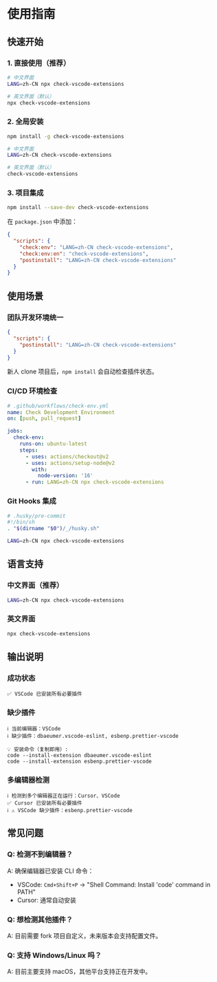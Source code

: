 # 使用指南

## 快速开始

### 1. 直接使用（推荐）

```bash
# 中文界面
LANG=zh-CN npx check-vscode-extensions

# 英文界面（默认）
npx check-vscode-extensions
```

### 2. 全局安装

```bash
npm install -g check-vscode-extensions

# 中文界面
LANG=zh-CN check-vscode-extensions

# 英文界面（默认）
check-vscode-extensions
```

### 3. 项目集成

```bash
npm install --save-dev check-vscode-extensions
```

在 `package.json` 中添加：

```json
{
  "scripts": {
    "check:env": "LANG=zh-CN check-vscode-extensions",
    "check:env:en": "check-vscode-extensions",
    "postinstall": "LANG=zh-CN check-vscode-extensions"
  }
}
```

## 使用场景

### 团队开发环境统一

```json
{
  "scripts": {
    "postinstall": "LANG=zh-CN check-vscode-extensions"
  }
}
```

新人 clone 项目后，`npm install` 会自动检查插件状态。

### CI/CD 环境检查

```yaml
# .github/workflows/check-env.yml
name: Check Development Environment
on: [push, pull_request]

jobs:
  check-env:
    runs-on: ubuntu-latest
    steps:
      - uses: actions/checkout@v2
      - uses: actions/setup-node@v2
        with:
          node-version: '16'
      - run: LANG=zh-CN npx check-vscode-extensions
```

### Git Hooks 集成

```bash
# .husky/pre-commit
#!/bin/sh
. "$(dirname "$0")/_/husky.sh"

LANG=zh-CN npx check-vscode-extensions
```

## 语言支持

### 中文界面（推荐）
```bash
LANG=zh-CN npx check-vscode-extensions
```

### 英文界面
```bash
npx check-vscode-extensions
```

## 输出说明

### 成功状态
```
✅ VSCode 已安装所有必要插件
```

### 缺少插件
```
ℹ️ 当前编辑器：VSCode
ℹ️ 缺少插件：dbaeumer.vscode-eslint, esbenp.prettier-vscode

💡 安装命令（复制即用）:
code --install-extension dbaeumer.vscode-eslint
code --install-extension esbenp.prettier-vscode
```

### 多编辑器检测
```
ℹ️ 检测到多个编辑器正在运行：Cursor、VSCode
✅ Cursor 已安装所有必要插件
ℹ️ ⚠️ VSCode 缺少插件：esbenp.prettier-vscode
```

## 常见问题

### Q: 检测不到编辑器？
A: 确保编辑器已安装 CLI 命令：
- VSCode: `Cmd+Shift+P` → "Shell Command: Install 'code' command in PATH"
- Cursor: 通常自动安装

### Q: 想检测其他插件？
A: 目前需要 fork 项目自定义，未来版本会支持配置文件。

### Q: 支持 Windows/Linux 吗？
A: 目前主要支持 macOS，其他平台支持正在开发中。
